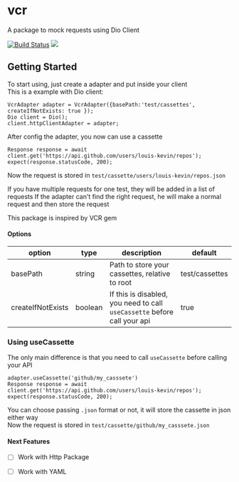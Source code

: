 # vcr

A package to mock requests using Dio Client

[![Build Status](https://travis-ci.com/keviinlouis/vcr.svg?token=AnXqdLS5A2ztMfzjxSdg&branch=master)](https://travis-ci.com/keviinlouis/vcr)
<a href="https://codeclimate.com/github/keviinlouis/vcr/maintainability"><img src="https://api.codeclimate.com/v1/badges/2b4874898ddb47ca3c76/maintainability" /></a>
## Getting Started

To start using, just create a adapter and put inside your client<br>
This is a example with Dio client:
```
VcrAdapter adapter = VcrAdapter({basePath:'test/cassettes', createIfNotExists: true });
Dio client = Dio();
client.httpClientAdapter = adapter;
```

After config the adapter, you now can use a cassette

```
Response response = await client.get('https://api.github.com/users/louis-kevin/repos');
expect(response.statusCode, 200);
```

Now the request is stored in `test/cassette/users/louis-kevin/repos.json`<br>

If you have multiple requests for one test, they will be added in a list of requests
If the adapter can't find the right request, he will make a normal request and then store the request

This package is inspired by VCR gem

#### Options

| option            | type    | description                                                               | default        |
|-------------------|---------|---------------------------------------------------------------------------|----------------|
| basePath          | string  | Path to store your cassettes, relative to root                            | test/cassettes |
| createIfNotExists | boolean | If this is disabled, you need to call  `useCassette` before call your api | true           |

### Using useCassette
The only main difference is that you need to call `useCassette` before calling your API
```
adapter.useCassette('github/my_casssete')
Response response = await client.get('https://api.github.com/users/louis-kevin/repos');
expect(response.statusCode, 200);
```

You can choose passing `.json` format or not, it will store the cassette in json either way<br>
Now the request is stored in `test/cassette/github/my_casssete.json`<br>

#### Next Features
- [ ] Work with Http Package
- [ ] Work with YAML


